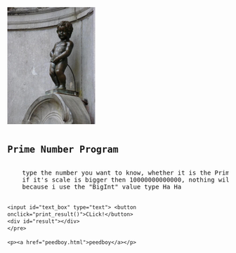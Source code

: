 
<html lang="en">
<head>
    <meta charset="UTF-8">
    <title>Prime number</title>
    <link rel="stylesheet" type="text/css" href="./style.css">
    <script src="script.js"></script>
</head>
<body>
    <img src="peedboy(2).jpg" alt="peedboy" width="200">
    <pre><h2>Prime Number Program</h2>
    type the number you want to know, whether it is the Prime number or not.
    if it's scale is bigger then 10000000000000, nothing will be happened
    because i use the "BigInt" value type Ha Ha

    <input id="text_box" type="text"> <button onclick="print_result()">CLick!</button>
    <div id="result"></div>
    </pre>
    
    <p><a href="peedboy.html">peedboy</a></p>
   
</body>
</html>
